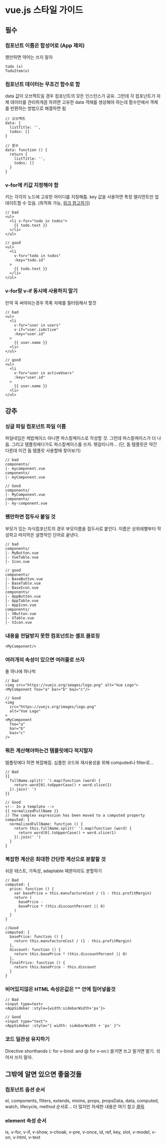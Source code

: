 # vue.js 스타일 가이드

## 필수

### 컴포넌트 이름은 합성어로 \(App 제외\)

웬만하면 약어는 쓰지 말자

```text
todo (x)
TodoItem(o)
```

### 컴포넌트 데이터는 무조건 함수로 함

data 값이 오브젝트일 경우 컴포넌트의 모든 인스턴스가 공유. 그런데 각 컴포넌트가 자체 데이터를 관리하게끔 하려면 고유한 data 객체를 생성해야 하는데 함수안에서 객체를 반환하는 방법으로 해결하면 됨

```text
// 오브젝트
data: {
  listTitle: '',
  todos: []
}

// 함수
data: function () {
  return {
    listTitle: '',
    todos: []
  }
}
```

### v-for에 키값 지정해야 함

키는 각각의 노드에 고유한 아이디를 지정해줌. key 값을 사용하면 특정 엘리먼트만 업데이트할 수 있음. \(최적화 가능, [링크 참고하기](https://codepen.io/beomy/pen/WYMGJB?editors=1010)\)

```text
// bad
<ul>
  <li v-for="todo in todos">
    {{ todo.text }}
  </li>
</ul>

// good
<ul>
  <li
    v-for="todo in todos"
    :key="todo.id"
  >
    {{ todo.text }}
  </li>
</ul>
```

### v-for랑 v-if 동시에 사용하지 말기

만약 꼭 써야되는경우 목록 자체를 필터링해서 할것

```text
// bad
<ul>
  <li
    v-for="user in users"
    v-if="user.isActive"
    :key="user.id"
  >
    {{ user.name }}
  <li>
</ul>

// good
<ul>
  <li
    v-for="user in activeUsers"
    :key="user.id"
  >
    {{ user.name }}
  <li>
</ul>
```

## 강추

### 싱글 파일 컴포넌트 파일 이름

파일네임은 케밥케이스 아니면 파스칼케이스로 작성할 것. 그런데 파스칼케이스가 더 나음. 그리고 템플릿에다가도 파스칼케이스를 쓰자. 헷갈리니까... \(단, 돔 템플릿은 약간 다른데 이건 돔 템플릿 사용할때 찾아보기\)

```text
// bad
components/
|- mycomponent.vue
components/
|- myComponent.vue

// Good
components/
|- MyComponent.vue
components/
|- my-component.vue
```

### 웬만하면 접두사 붙일 것

부모가 있는 자식컴포넌트의 경우 부모이름을 접두사로 붙인다. 이름은 상위레벨부터 작성하고 마지막은 설명적인 단어로 끝낸다.

```text
// bad
components/
|- MyButton.vue
|- VueTable.vue
|- Icon.vue

// good
components/
|- BaseButton.vue
|- BaseTable.vue
|- BaseIcon.vue
components/
|- AppButton.vue
|- AppTable.vue
|- AppIcon.vue
components/
|- VButton.vue
|- VTable.vue
|- VIcon.vue
```

### 내용을 전달받지 못한 컴포넌트는 셀프 클로징

```text
<MyComponent/>
```

### 여러개의 속성이 있으면 여러줄로 쓰자

줄 하나에 하나씩

```text
// Bad
<img src="https://vuejs.org/images/logo.png" alt="Vue Logo">
<MyComponent foo="a" bar="b" baz="c"/>

// Good
<img
  src="https://vuejs.org/images/logo.png"
  alt="Vue Logo"
>
<MyComponent
  foo="a"
  bar="b"
  baz="c"
/>
```

### 뭐든 계산해야하는건 템플릿에다 적지말자

템플릿에다 하면 복잡해짐. 심플한 코드와 재사용성을 위해 computed나 filter로...

```text
// Bad
{{
  fullName.split(' ').map(function (word) {
    return word[0].toUpperCase() + word.slice(1)
  }).join(' ')
}}

// Good
<!-- In a template -->
{{ normalizedFullName }}
// The complex expression has been moved to a computed property
computed: {
  normalizedFullName: function () {
    return this.fullName.split(' ').map(function (word) {
      return word[0].toUpperCase() + word.slice(1)
    }).join(' ')
  }
}
```

### 복잡한 계산은 최대한 간단한 계산으로 분할할 것

쉬운 테스트, 가독성, adaptable 때문이라도 분할하기

```text
// Bad
computed: {
  price: function () {
    var basePrice = this.manufactureCost / (1 - this.profitMargin)
    return (
      basePrice -
      basePrice * (this.discountPercent || 0)
    )
  }
}

//Good
computed: {
  basePrice: function () {
    return this.manufactureCost / (1 - this.profitMargin)
  },
  discount: function () {
    return this.basePrice * (this.discountPercent || 0)
  },
  finalPrice: function () {
    return this.basePrice - this.discount
  }
}
```

### 비어있지않은 HTML 속성은값은 "" 안에 집어넣을것

```text
// Bad
<input type=text>
<AppSidebar :style={width:sidebarWidth+'px'}>

// Good
<input type="text">
<AppSidebar :style="{ width: sidebarWidth + 'px' }">
```

### 코드 일관성 유지하기

Directive shorthands \(: for v-bind: and @ for v-on:\) 쓸거면 쓰고 말거면 말기. 섞어서 쓰지 말자.

## 그밖에 알면 있으면 좋을것들

### 컴포넌트 옵션 순서

el, components, filters, extends, mixins, props, propsData, data, computed, watch, lifecycle, method 순서로... 더 많지만 자세한 내용은 여기 참고 [클릭](https://vuejs.org/v2/style-guide/#Full-word-component-names-strongly-recommended)

### element 속성 순서

is, v-for, v-if, v-show, v-choak, v-pre, v-once, id, ref, key, slot, v-model, v-on, v-html, v-text

